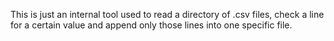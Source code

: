 This is just an internal tool used to read a directory of .csv files, check a line for a certain value and append only those lines into one specific file.

